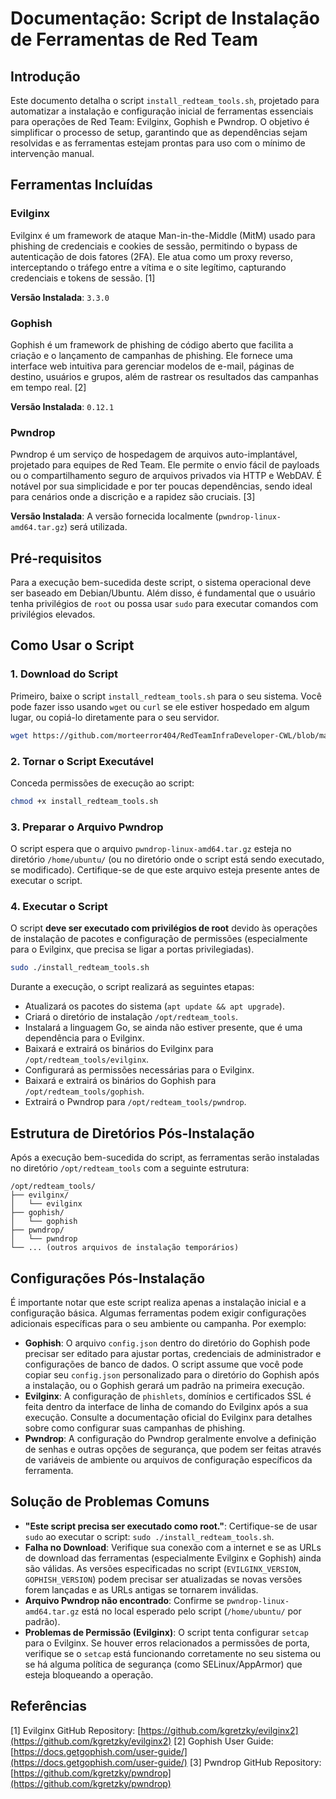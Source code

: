 # Documentação: Script de Instalação de Ferramentas de Red Team

## Introdução
Este documento detalha o script `install_redteam_tools.sh`, projetado para automatizar a instalação e configuração inicial de ferramentas essenciais para operações de Red Team: Evilginx, Gophish e Pwndrop. O objetivo é simplificar o processo de setup, garantindo que as dependências sejam resolvidas e as ferramentas estejam prontas para uso com o mínimo de intervenção manual.

## Ferramentas Incluídas

### Evilginx
Evilginx é um framework de ataque Man-in-the-Middle (MitM) usado para phishing de credenciais e cookies de sessão, permitindo o bypass de autenticação de dois fatores (2FA). Ele atua como um proxy reverso, interceptando o tráfego entre a vítima e o site legítimo, capturando credenciais e tokens de sessão. [1]

**Versão Instalada**: `3.3.0`

### Gophish
Gophish é um framework de phishing de código aberto que facilita a criação e o lançamento de campanhas de phishing. Ele fornece uma interface web intuitiva para gerenciar modelos de e-mail, páginas de destino, usuários e grupos, além de rastrear os resultados das campanhas em tempo real. [2]

**Versão Instalada**: `0.12.1`

### Pwndrop
Pwndrop é um serviço de hospedagem de arquivos auto-implantável, projetado para equipes de Red Team. Ele permite o envio fácil de payloads ou o compartilhamento seguro de arquivos privados via HTTP e WebDAV. É notável por sua simplicidade e por ter poucas dependências, sendo ideal para cenários onde a discrição e a rapidez são cruciais. [3]

**Versão Instalada**: A versão fornecida localmente (`pwndrop-linux-amd64.tar.gz`) será utilizada.

## Pré-requisitos

Para a execução bem-sucedida deste script, o sistema operacional deve ser baseado em Debian/Ubuntu. Além disso, é fundamental que o usuário tenha privilégios de `root` ou possa usar `sudo` para executar comandos com privilégios elevados.

## Como Usar o Script

### 1. Download do Script
Primeiro, baixe o script `install_redteam_tools.sh` para o seu sistema. Você pode fazer isso usando `wget` ou `curl` se ele estiver hospedado em algum lugar, ou copiá-lo diretamente para o seu servidor.

```bash
wget https://github.com/morteerror404/RedTeamInfraDeveloper-CWL/blob/main/Machine/tools/install_redteam_tools.sh 
```

### 2. Tornar o Script Executável
Conceda permissões de execução ao script:

```bash
chmod +x install_redteam_tools.sh
```

### 3. Preparar o Arquivo Pwndrop
O script espera que o arquivo `pwndrop-linux-amd64.tar.gz` esteja no diretório `/home/ubuntu/` (ou no diretório onde o script está sendo executado, se modificado). Certifique-se de que este arquivo esteja presente antes de executar o script.

### 4. Executar o Script
O script **deve ser executado com privilégios de root** devido às operações de instalação de pacotes e configuração de permissões (especialmente para o Evilginx, que precisa se ligar a portas privilegiadas).

```bash
sudo ./install_redteam_tools.sh
```

Durante a execução, o script realizará as seguintes etapas:
- Atualizará os pacotes do sistema (`apt update && apt upgrade`).
- Criará o diretório de instalação `/opt/redteam_tools`.
- Instalará a linguagem Go, se ainda não estiver presente, que é uma dependência para o Evilginx.
- Baixará e extrairá os binários do Evilginx para `/opt/redteam_tools/evilginx`.
- Configurará as permissões necessárias para o Evilginx.
- Baixará e extrairá os binários do Gophish para `/opt/redteam_tools/gophish`.
- Extrairá o Pwndrop para `/opt/redteam_tools/pwndrop`.

## Estrutura de Diretórios Pós-Instalação
Após a execução bem-sucedida do script, as ferramentas serão instaladas no diretório `/opt/redteam_tools` com a seguinte estrutura:

```
/opt/redteam_tools/
├── evilginx/
│   └── evilginx
├── gophish/
│   └── gophish
├── pwndrop/
│   └── pwndrop
└── ... (outros arquivos de instalação temporários)
```

## Configurações Pós-Instalação

É importante notar que este script realiza apenas a instalação inicial e a configuração básica. Algumas ferramentas podem exigir configurações adicionais específicas para o seu ambiente ou campanha. Por exemplo:

- **Gophish**: O arquivo `config.json` dentro do diretório do Gophish pode precisar ser editado para ajustar portas, credenciais de administrador e configurações de banco de dados. O script assume que você pode copiar seu `config.json` personalizado para o diretório do Gophish após a instalação, ou o Gophish gerará um padrão na primeira execução.
- **Evilginx**: A configuração de `phishlets`, domínios e certificados SSL é feita dentro da interface de linha de comando do Evilginx após a sua execução. Consulte a documentação oficial do Evilginx para detalhes sobre como configurar suas campanhas de phishing.
- **Pwndrop**: A configuração do Pwndrop geralmente envolve a definição de senhas e outras opções de segurança, que podem ser feitas através de variáveis de ambiente ou arquivos de configuração específicos da ferramenta.

## Solução de Problemas Comuns

- **"Este script precisa ser executado como root."**: Certifique-se de usar `sudo` ao executar o script: `sudo ./install_redteam_tools.sh`.
- **Falha no Download**: Verifique sua conexão com a internet e se as URLs de download das ferramentas (especialmente Evilginx e Gophish) ainda são válidas. As versões especificadas no script (`EVILGINX_VERSION`, `GOPHISH_VERSION`) podem precisar ser atualizadas se novas versões forem lançadas e as URLs antigas se tornarem inválidas.
- **Arquivo Pwndrop não encontrado**: Confirme se `pwndrop-linux-amd64.tar.gz` está no local esperado pelo script (`/home/ubuntu/` por padrão).
- **Problemas de Permissão (Evilginx)**: O script tenta configurar `setcap` para o Evilginx. Se houver erros relacionados a permissões de porta, verifique se o `setcap` está funcionando corretamente no seu sistema ou se há alguma política de segurança (como SELinux/AppArmor) que esteja bloqueando a operação.

## Referências

[1] Evilginx GitHub Repository: [https://github.com/kgretzky/evilginx2](https://github.com/kgretzky/evilginx2)
[2] Gophish User Guide: [https://docs.getgophish.com/user-guide/](https://docs.getgophish.com/user-guide/)
[3] Pwndrop GitHub Repository: [https://github.com/kgretzky/pwndrop](https://github.com/kgretzky/pwndrop)